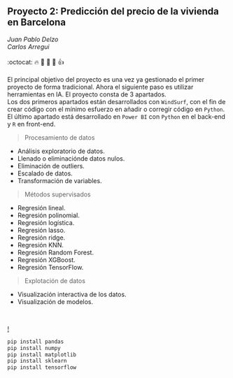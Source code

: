 ## Proyecto 2: Predicción del precio de la vivienda en Barcelona 
*Juan Pablo Delzo*<br>
*Carlos Arregui*<br> <br>
:octocat: :fire: :pray: :muscle: :walking: :thumbsup:<br> <br>
El principal objetivo del proyecto es una vez ya gestionado el primer proyecto de forma tradicional. Ahora el siguiente paso es utilizar herramientas en IA.
El proyecto consta de 3 apartados. <br>
Los dos primeros apartados están desarrollados con `WindSurf`, con el fin de crear código con el mínimo esfuerzo en añadir o corregir código en `Python`. <br>
El último apartado está desarrollado en `Power BI` con `Python` en el back-end y `R` en front-end. <br>
> Procesamiento de datos
- Análisis exploratorio de datos.
- Llenado o eliminaciónde datos nulos.
- Eliminación de outliers.
- Escalado de datos.
- Transformación de variables.
> Métodos supervisados
- Regresión lineal.
- Regresión polinomial.
- Regresión logística.
- Regresión lasso.
- Regresión ridge.
- Regresión KNN.
- Regresión Random Forest.
- Regresión XGBoost.
- Regresión TensorFlow.
> Explotación de datos
- Visualización interactiva de los datos.
- Visualización de modelos. 
<br>
  
[!](https://impelia.org/wp-content/uploads/2022/05/Logo.png)

```python
pip install pandas
pip install numpy
pip install matplotlib
pip install sklearn
pip install tensorflow
```

